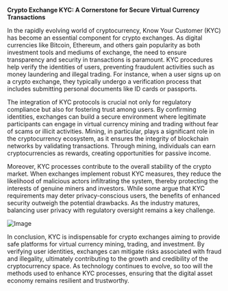 **Crypto Exchange KYC: A Cornerstone for Secure Virtual Currency Transactions**

In the rapidly evolving world of cryptocurrency, Know Your Customer (KYC) has become an essential component for crypto exchanges. As digital currencies like Bitcoin, Ethereum, and others gain popularity as both investment tools and mediums of exchange, the need to ensure transparency and security in transactions is paramount. KYC procedures help verify the identities of users, preventing fraudulent activities such as money laundering and illegal trading. For instance, when a user signs up on a crypto exchange, they typically undergo a verification process that includes submitting personal documents like ID cards or passports.

The integration of KYC protocols is crucial not only for regulatory compliance but also for fostering trust among users. By confirming identities, exchanges can build a secure environment where legitimate participants can engage in virtual currency mining and trading without fear of scams or illicit activities. Mining, in particular, plays a significant role in the cryptocurrency ecosystem, as it ensures the integrity of blockchain networks by validating transactions. Through mining, individuals can earn cryptocurrencies as rewards, creating opportunities for passive income.

Moreover, KYC processes contribute to the overall stability of the crypto market. When exchanges implement robust KYC measures, they reduce the likelihood of malicious actors infiltrating the system, thereby protecting the interests of genuine miners and investors. While some argue that KYC requirements may deter privacy-conscious users, the benefits of enhanced security outweigh the potential drawbacks. As the industry matures, balancing user privacy with regulatory oversight remains a key challenge.

![Image](https://github.com/user-attachments/assets/31692037-0104-4703-abd1-696b6a7dd41b)

In conclusion, KYC is indispensable for crypto exchanges aiming to provide safe platforms for virtual currency mining, trading, and investment. By verifying user identities, exchanges can mitigate risks associated with fraud and illegality, ultimately contributing to the growth and credibility of the cryptocurrency space. As technology continues to evolve, so too will the methods used to enhance KYC processes, ensuring that the digital asset economy remains resilient and trustworthy.